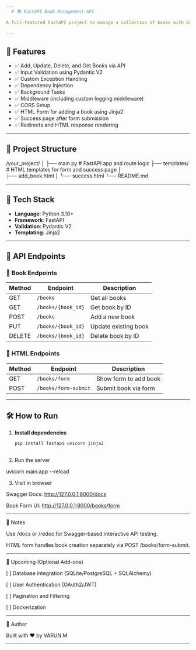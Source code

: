 ```yaml
---
  # 📚 FastAPI Book Management API
 
A full-featured FastAPI project to manage a collection of books with both RESTful APIs and HTML form-based submission using Jinja2.
 
---
```

 
## 🚀 Features
 
- ✅ Add, Update, Delete, and Get Books via API
- ✅ Input Validation using Pydantic V2
- ✅ Custom Exception Handling
- ✅ Dependency Injection
- ✅ Background Tasks
- ✅ Middleware (including custom logging middleware)
- ✅ CORS Setup
- ✅ HTML Form for adding a book using Jinja2
- ✅ Success page after form submission
- ✅ Redirects and HTML response rendering
 
---
 
## 📂 Project Structure
 
/your_project/ │ 
├── main.py                  # FastAPI app and route logic
  ├── templates/              # HTML templates for form and success page │  
    ├── add_book.html │ 
      └── success.html 
      └── README.md
 
---
 
## 🔧 Tech Stack
 
- **Language**: Python 3.10+
- **Framework**: FastAPI
- **Validation**: Pydantic V2
- **Templating**: Jinja2
 
---
 
## 📡 API Endpoints
 
### 🔹 Book Endpoints
 
| Method | Endpoint             | Description             |
|--------|----------------------|-------------------------|
| GET    | `/books`             | Get all books           |
| GET    | `/books/{book_id}`   | Get book by ID          |
| POST   | `/books`             | Add a new book          |
| PUT    | `/books/{book_id}`   | Update existing book    |
| DELETE | `/books/{book_id}`   | Delete book by ID       |
 
### 🔹 HTML Endpoints
 
| Method | Endpoint             | Description               |
|--------|----------------------|---------------------------|
| GET    | `/books/form`        | Show form to add book     |
| POST   | `/books/form-submit` | Submit book via form      |
 
---
 
## 🛠️ How to Run
 
1. **Install dependencies**
   ```bash
   pip install fastapi uvicorn jinja2
 
2. Run the server
 
uvicorn main:app --reload
 
 
3. Visit in browser
 
Swagger Docs: http://127.0.0.1:8000/docs
 
Book Form UI: http://127.0.0.1:8000/books/form
 
 
 
 
 
---
 
📝 Notes
 
Use /docs or /redoc for Swagger-based interactive API testing.
 
HTML form handles book creation separately via POST /books/form-submit.
 
 
 
---
 
📌 Upcoming (Optional Add-ons)
 
[ ] Database integration (SQLite/PostgreSQL + SQLAlchemy)
 
[ ] User Authentication (OAuth2/JWT)
 
[ ] Pagination and Filtering
 
[ ] Dockerization
 
 
 
---
 
🙌 Author
 
Built with ❤️ by VARUN M
 
---

 